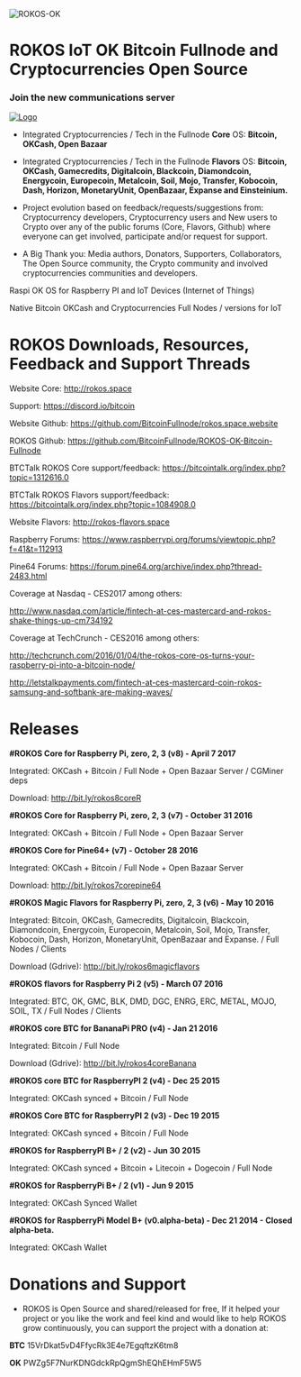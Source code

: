 ![ROKOS-OK](http://i.imgur.com/BluqVIE.png)

ROKOS IoT OK Bitcoin Fullnode and Cryptocurrencies Open Source
=========================== 

### Join the new communications server
<a href="https://discord.io/bitcoin">
    <img alt="Logo" src="https://discordapp.com/api/guilds/213747404745211904/widget.png?style=banner2">
  </a>

* Integrated Cryptocurrencies / Tech in the Fullnode **Core** OS: **Bitcoin, OKCash, Open Bazaar**  
  
* Integrated Cryptocurrencies / Tech in the Fullnode **Flavors** OS: **Bitcoin, OKCash, Gamecredits, Digitalcoin, Blackcoin, Diamondcoin, Energycoin, Europecoin, Metalcoin, Soil, Mojo, Transfer, Kobocoin, Dash, Horizon, MonetaryUnit, OpenBazaar, Expanse and Einsteinium.**

* Project evolution based on feedback/requests/suggestions from: Cryptocurrency developers, Cryptocurrency users and New users to Crypto over any of the public forums (Core, Flavors, Github) where everyone can get involved, participate and/or request for support.

* A Big Thank you: Media authors, Donators, Supporters, Collaborators, The Open Source community, the Crypto community and involved cryptocurrencies communities and developers.

Raspi OK OS for Raspberry PI and IoT Devices (Internet of Things)

Native Bitcoin OKCash and Cryptocurrencies Full Nodes / versions for IoT

ROKOS Downloads, Resources, Feedback and Support Threads 
===========================

Website Core: http://rokos.space

Support: https://discord.io/bitcoin

Website Github: https://github.com/BitcoinFullnode/rokos.space.website

ROKOS Github: https://github.com/BitcoinFullnode/ROKOS-OK-Bitcoin-Fullnode

BTCTalk ROKOS Core support/feedback: https://bitcointalk.org/index.php?topic=1312616.0

BTCTalk ROKOS Flavors support/feedback: https://bitcointalk.org/index.php?topic=1084908.0

Website Flavors: http://rokos-flavors.space

Raspberry Forums: https://www.raspberrypi.org/forums/viewtopic.php?f=41&t=112913

Pine64 Forums: https://forum.pine64.org/archive/index.php?thread-2483.html


Coverage at Nasdaq - CES2017 among others:

http://www.nasdaq.com/article/fintech-at-ces-mastercard-and-rokos-shake-things-up-cm734192

Coverage at TechCrunch - CES2016 among others: 

http://techcrunch.com/2016/01/04/the-rokos-core-os-turns-your-raspberry-pi-into-a-bitcoin-node/

http://letstalkpayments.com/fintech-at-ces-mastercard-coin-rokos-samsung-and-softbank-are-making-waves/


Releases
===========================

**#ROKOS Core for Raspberry Pi, zero, 2, 3 (v8) - April 7 2017**

Integrated: OKCash + Bitcoin / Full Node + Open Bazaar Server / CGMiner deps

Download:
http://bit.ly/rokos8coreR

**#ROKOS Core for Raspberry Pi, zero, 2, 3 (v7) - October 31 2016**

Integrated: OKCash + Bitcoin / Full Node + Open Bazaar Server

**#ROKOS Core for Pine64+ (v7) - October 28 2016**

Integrated: OKCash + Bitcoin / Full Node + Open Bazaar Server

Download:
http://bit.ly/rokos7corepine64

**#ROKOS Magic Flavors for Raspberry Pi, zero, 2, 3 (v6) - May 10 2016**

Integrated: Bitcoin, OKCash, Gamecredits, Digitalcoin, Blackcoin, Diamondcoin, Energycoin, Europecoin, Metalcoin, Soil, Mojo, Transfer, Kobocoin, Dash, Horizon, MonetaryUnit, OpenBazaar and Expanse. / Full Nodes / Clients

Download (Gdrive): 
http://bit.ly/rokos6magicflavors

**#ROKOS flavors for Raspberry Pi 2 (v5) - March 07 2016**

Integrated: BTC, OK, GMC, BLK, DMD, DGC, ENRG, ERC, METAL, MOJO, SOIL, TX / Full Nodes / Clients

**#ROKOS core BTC for BananaPi PRO (v4) - Jan 21 2016**

Integrated: Bitcoin / Full Node

Download (Gdrive): 
http://bit.ly/rokos4coreBanana

**#ROKOS core BTC for RaspberryPI 2 (v4) - Dec 25 2015**

Integrated: OKCash synced + Bitcoin / Full Node

**#ROKOS Core BTC for RaspberryPI 2 (v3) - Dec 19 2015**

Integrated: OKCash synced + Bitcoin / Full Node

**#ROKOS for RaspberryPI B+ / 2  (v2) - Jun 30 2015**

Integrated: OKCash synced + Bitcoin + Litecoin + Dogecoin / Full Node

**#ROKOS for RaspberryPi B+ / 2 (v1) - Jun 9 2015**

Integrated: OKCash Synced Wallet

**#ROKOS for RaspberryPi Model B+ (v0.alpha-beta) - Dec 21 2014 - Closed alpha-beta.**

Integrated: OKCash Wallet


Donations and Support
===========================

* ROKOS is Open Source and shared/released for free, If it helped your project or you like the work and feel kind and would like to help ROKOS grow continuously, you can support the project with a donation at:

**BTC**  15VrDkat5vD4FfycRk3E4e7EgqftzK6tm8

**OK**  PWZg5F7NurKDNGdckRpQgmShEQhEHmF5W5
